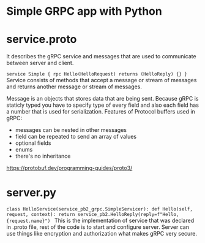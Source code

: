 # Simple GRPC app with Python

# service.proto

It describes the gRPC service and messages that are used to communicate between server and client.

`service Simple {
    rpc Hello(HelloRequest) returns (HelloReply) {}
}
`
Service consists of methods that accept a message or stream of messages and returns another message or stream of messages.

Message is an objects that stores data that are being sent. 
Because gRPC is staticly typed you have to specify type of every field and also each field has a number that is used for serialization.
Features of Protocol buffers used in gRPC:
- messages can be nested in other messages
- field can be repeated to send an array of values
- optional fields
- enums
- there's no inheritance

https://protobuf.dev/programming-guides/proto3/

# server.py

`class HelloService(service_pb2_grpc.SimpleServicer):
    def Hello(self, request, context):
        return service_pb2.HelloReply(reply=f"Hello, {request.name}")
`
This is the implementation of service that was declared in .proto file, rest of the code is to start and configure server.
Server can use things like encryption and authorization what makes gRPC very secure.
